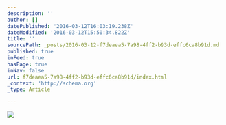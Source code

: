 ```yaml
---
description: ''
author: []
datePublished: '2016-03-12T16:03:19.238Z'
dateModified: '2016-03-12T15:50:34.822Z'
title: ''
sourcePath: _posts/2016-03-12-f7deaea5-7a98-4ff2-b93d-effc6ca8b91d.md
published: true
inFeed: true
hasPage: true
inNav: false
url: f7deaea5-7a98-4ff2-b93d-effc6ca8b91d/index.html
_context: 'http://schema.org'
_type: Article

---
```

![](https://the-grid-user-content.s3-us-west-2.amazonaws.com/5cb4052a-907d-46fc-a5db-6e9160f7dd93.png)